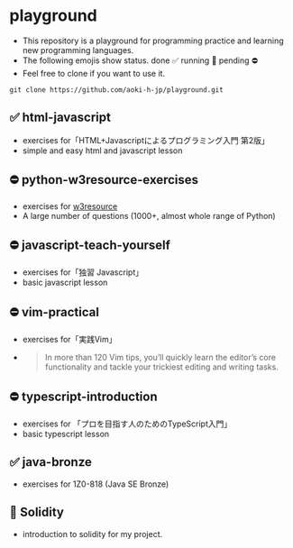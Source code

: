 # playground

- This repository is a playground for programming practice and learning new programming languages.
- The following emojis show status. done :white_check_mark: running :running: pending :no_entry:
- Feel free to clone if you want to use it.

```shell
git clone https://github.com/aoki-h-jp/playground.git
```

## :white_check_mark: html-javascript
- exercises for「HTML+Javascriptによるプログラミング入門 第2版」
- simple and easy html and javascript lesson

## :no_entry: python-w3resource-exercises
- exercises for [w3resource](https://www.w3resource.com/python-exercises/)
- A large number of questions (1000+, almost whole range of Python)

## :no_entry: javascript-teach-yourself
- exercises for「独習 Javascript」
- basic javascript lesson

## :no_entry: vim-practical
- exercises for「実践Vim」
- > In more than 120 Vim tips, you’ll quickly learn the editor’s core functionality and tackle your trickiest editing and writing tasks.

## :no_entry: typescript-introduction
- exercises for 「プロを目指す人のためのTypeScript入門」
- basic typescript lesson
  
## :white_check_mark: java-bronze
- exercises for 1Z0-818 (Java SE Bronze)

## :running: Solidity
- introduction to solidity for my project.

